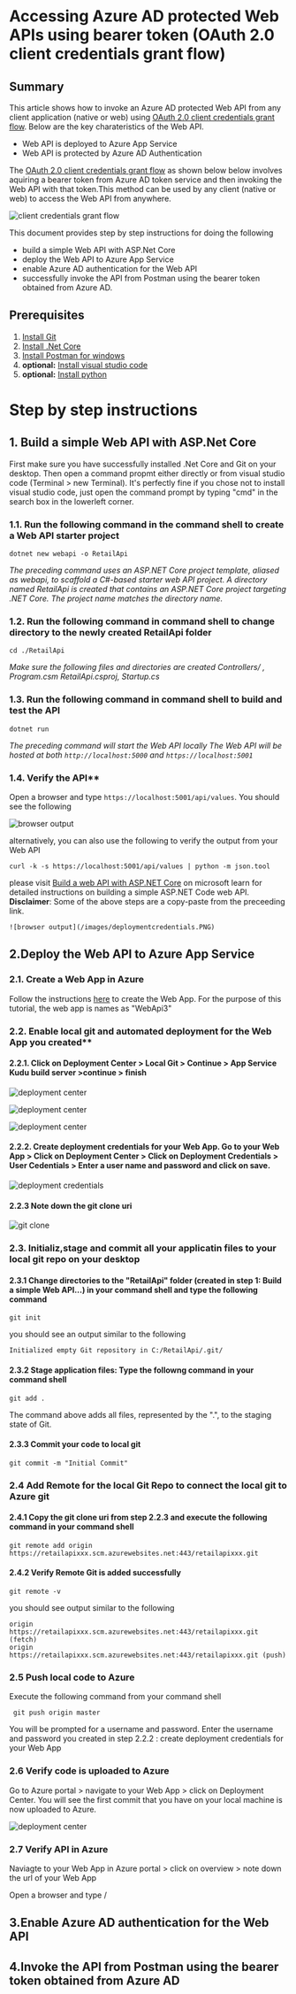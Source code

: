 # Accessing Azure AD protected Web APIs using bearer token (OAuth 2.0 client credentials grant flow)

## Summary
This article shows how to invoke an Azure AD protected Web API from any client application (native or web) using [OAuth 2.0 client credentials grant flow](https://docs.microsoft.com/en-us/azure/active-directory/develop/v1-oauth2-client-creds-grant-flow).
Below are the key charateristics of the Web API. 

- Web API is deployed to Azure App Service
- Web API is protected by Azure AD Authentication

The [OAuth 2.0 client credentials grant flow](https://docs.microsoft.com/en-us/azure/active-directory/develop/v1-oauth2-client-creds-grant-flow) as shown below below involves aquiring a bearer token from Azure AD token service and then invoking the Web API with that token.This method can be used by any client (native or web) to access the Web API from anywhere.

![client credentials grant flow](/images/ccgf.PNG)

This document provides step by step instructions for doing the following

- build a simple Web API with ASP.Net Core
- deploy the Web API to Azure App Service
- enable Azure AD authentication for the Web API
- successfully invoke the API from Postman using the bearer token obtained from Azure AD.

## Prerequisites
1. [Install Git](https://git-scm.com/)
1. [Install .Net Core](https://dotnet.microsoft.com/learn/dotnet/hello-world-tutorial/intro)
1. [Install Postman for windows](https://www.getpostman.com/downloads/)
1. **optional:** [Install visual studio code](https://code.visualstudio.com/Download)
1. **optional:** [Install python](https://www.python.org/downloads/)

# Step by step instructions

## 1. Build a simple Web API with ASP.Net Core

First make sure you have successfully installed .Net Core and Git on your desktop. Then open a command propmt either directly or from visual studio code (Terminal > new Terminal). It's perfectly fine if you chose not to install visual studio code, just open the command prompt by typing "cmd" in the search box in the lowerleft corner. 
 
### 1.1. Run the following command in the command shell to create a Web API starter project
```msdos
dotnet new webapi -o RetailApi
```
*The preceding command uses an ASP.NET Core project template, aliased as webapi, to scaffold a C#-based starter web API project. A directory named RetailApi is created that contains an ASP.NET Core project targeting .NET Core. The project name matches the directory name.*

### 1.2. Run the following command in command shell to change directory to the newly created RetailApi folder
```msdos
cd ./RetailApi
```
*Make sure the following files and directories are created Controllers/ , Program.csm RetailApi.csproj, Startup.cs*

### 1.3. Run the following command in command shell to build and test the API

```msdos
dotnet run
```
*The preceding command will start the Web API locally The Web API will be hosted at both ```http://localhost:5000``` and ```https://localhost:5001```*

### 1.4. Verify the API**  
Open a browser and type ```https://localhost:5001/api/values```. You should see the following

![browser output](/images/retailapibrowseroutput.PNG)

alternatively,  you can also use the following to verify the output from your Web API

```curl
curl -k -s https://localhost:5001/api/values | python -m json.tool
```

please visit [Build a web API with ASP.NET Core](https://docs.microsoft.com/en-us/learn/modules/build-web-api-net-core/) on microsoft learn for detailed instructions on building a simple ASP.NET Code web API. **Disclaimer**: Some of the above steps are a copy-paste from the preceeding link.

    ![browser output](/images/deploymentcredentials.PNG)
## 2.Deploy the Web API to Azure App Service

### 2.1. Create a Web App in Azure
Follow the instructions [here](https://docs.microsoft.com/en-us/learn/modules/host-a-web-app-with-azure-app-service/2-create-a-web-app-in-the-azure-portal) to create the Web App. For the purpose of this tutorial, the web app is names as "WebApi3"

### 2.2. Enable local git and automated deployment for the Web App you created**

#### 2.2.1. Click on Deployment Center > Local Git > Continue > App Service Kudu build server >continue > finish
   
   ![deployment center](/images/deploymentcenter.PNG )
   
   ![deployment center](/images/deploymentcenter2.PNG)
   
   ![deployment center](/images/deploymentcenter3.PNG)
  
   
#### 2.2.2. Create deployment credentials for your Web App. Go to your Web App > Click on Deployment Center > Click on Deployment Credentials     > User Cedentials > Enter a user name and password and click on save. 
   
   ![deployment credentials](/images/deploymentcredentials.PNG)
    
    
#### 2.2.3 Note down the git clone uri
   
   ![git clone](/images/deploymenturl.PNG)
   
### 2.3. Initializ,stage and commit all your applicatin files to your local git repo on your desktop

#### 2.3.1 Change directories to the "RetailApi" folder (created in step 1: Build a simple Web API...) in your command shell and type the following command 

   ```msdos
   git init
   ```
   you should see an output similar to the following
   ```msdos
   Initialized empty Git repository in C:/RetailApi/.git/
   ```
   
#### 2.3.2 Stage application files: Type the followng command in your command shell

   ```
   git add . 
   ```
   The command above adds all files, represented by the ".", to the staging state of Git.

#### 2.3.3 Commit your code to local git

   ```
   git commit -m "Initial Commit" 
   ```
### 2.4 Add Remote for the local Git Repo  to connect the local git to Azure git

#### 2.4.1 Copy the git clone uri from step 2.2.3 and execute the following command in your command shell
  
   ```msdos
   git remote add origin  https://retailapixxx.scm.azurewebsites.net:443/retailapixxx.git
   ```
#### 2.4.2 Verify Remote Git is added successfully
   
   ```
   git remote -v
   ```
   you should see output similar to the following
   ```
   origin  https://retailapixxx.scm.azurewebsites.net:443/retailapixxx.git (fetch)
   origin  https://retailapixxx.scm.azurewebsites.net:443/retailapixxx.git (push)
   ```
### 2.5 Push local code to Azure

Execute the following command from your command shell

```
 git push origin master
```
You will be prompted for a username and password. Enter the username and password you created in step 2.2.2 : create deployment credentials for your Web App

### 2.6 Verify code is uploaded to Azure

Go to Azure portal > navigate to your Web App > click on Deployment Center. You will see the first commit that you have on your local machine is now uploaded to Azure.

![deployment center](/images/deploymentcenter-code.PNG)


### 2.7 Verify API in Azure

Naviagte to your Web App in Azure portal > click on overview > note down the url of your Web App

Open a browser and type <your-web-app-url>/

## 3.Enable Azure AD authentication for the Web API

## 4.Invoke the API from Postman using the bearer token obtained from Azure AD

